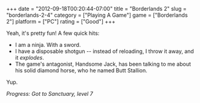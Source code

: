 +++
date = "2012-09-18T00:20:44-07:00"
title = "Borderlands 2"
slug = "borderlands-2-4"
category = ["Playing A Game"]
game = ["Borderlands 2"]
platform = ["PC"]
rating = ["Good"]
+++

Yeah, it's pretty fun!  A few quick hits:

<ul>
<li>I am a ninja.  With a sword.</li>
<li>I have a disposable shotgun -- instead of reloading, I throw it away, and it <i>explodes</i>.</li>
<li>The game's antagonist, Handsome Jack, has been talking to me about his solid diamond horse, who he named Butt Stallion.</li>
</ul>

Yup.

<i>Progress: Got to Sanctuary, level 7</i>